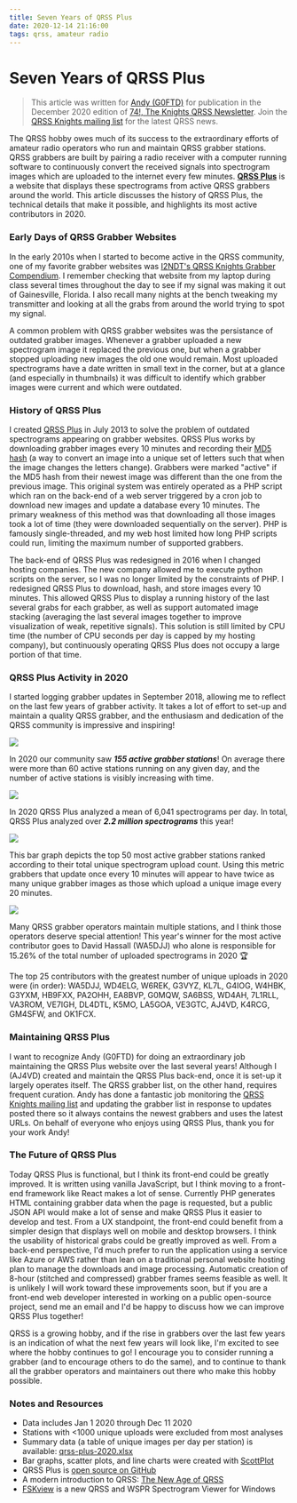 ```yaml
---
title: Seven Years of QRSS Plus
date: 2020-12-14 21:16:00
tags: qrss, amateur radio
---
```


# Seven Years of QRSS Plus

> This article was written for [Andy (G0FTD)](https://sites.google.com/view/andy-g0ftd/) for publication in the December 2020 edition of [74!, The Knights QRSS Newsletter](https://swharden.com/qrss/74/). Join the [QRSS Knights mailing list](https://groups.io/g/qrssknights) for the latest QRSS news.

The QRSS hobby owes much of its success to the extraordinary efforts of amateur radio operators who run and maintain QRSS grabber stations. QRSS grabbers are built by pairing a radio receiver with a computer running software to continuously convert the received signals into spectrogram images which are uploaded to the internet every few minutes. [**QRSS Plus**](https://swharden.com/qrss/plus/) is a website that displays these spectrograms from active QRSS grabbers around the world. This article discusses the history of QRSS Plus, the technical details that make it possible, and highlights its most active contributors in 2020.

### Early Days of QRSS Grabber Websites

In the early 2010s when I started to become active in the QRSS community, one of my favorite grabber websites was [I2NDT's QRSS Knights Grabber Compendium](https://digilander.libero.it/i2ndt/grabber/grabber-compendium.htm). I remember checking that website from my laptop during class several times throughout the day to see if my signal was making it out of Gainesville, Florida. I also recall many nights at the bench tweaking my transmitter and looking at all the grabs from around the world trying to spot my signal. 

A common problem with QRSS grabber websites was the persistance of outdated grabber images. Whenever a grabber uploaded a new spectrogram image it replaced the previous one, but when a grabber stopped uploading new images the old one would remain. Most uploaded spectrograms have a date written in small text in the corner, but at a glance (and especially in thumbnails) it was difficult to identify which grabber images were current and which were outdated. 

### History of QRSS Plus

I created [QRSS Plus](https://swharden.com/qrss/plus/) in July 2013 to solve the problem of outdated spectrograms appearing on grabber websites. QRSS Plus works by downloading grabber images every 10 minutes and recording their [MD5 hash](https://en.wikipedia.org/wiki/MD5) (a way to convert an image into a unique set of letters such that when the image changes the letters change). Grabbers were marked "active" if the MD5 hash from their newest image was different than the one from the previous image. This original system was entirely operated as a PHP script which ran on the back-end of a web server triggered by a cron job to download new images and update a database every 10 minutes. The primary weakness of this method was that downloading all those images took a lot of time (they were downloaded sequentially on the server). PHP is famously single-threaded, and my web host limited how long PHP scripts could run, limiting the maximum number of supported grabbers.

The back-end of QRSS Plus was redesigned in 2016 when I changed hosting companies. The new company allowed me to execute python scripts on the server, so I was no longer limited by the constraints of PHP. I redesigned QRSS Plus to download, hash, and store images every 10 minutes. This allowed QRSS Plus to display a running history of the last several grabs for each grabber, as well as support automated image stacking (averaging the last several images together to improve visualization of weak, repetitive signals). This solution is still limited by CPU time (the number of CPU seconds per day is capped by my hosting company), but continuously operating QRSS Plus does not occupy a large portion of that time.

### QRSS Plus Activity in 2020

I started logging grabber updates in September 2018, allowing me to reflect on the last few years of grabber activity. It takes a lot of effort to set-up and maintain a quality QRSS grabber, and the enthusiasm and dedication of the QRSS community is impressive and inspiring! 

<div class="center">

![](grabbers-per-day.png)

</div>

In 2020 our community saw ***155 active grabber stations***! On average there were more than 60 active stations running on any given day, and the number of active stations is visibly increasing with time.

<div class="center">

![](grabs-per-day.png)

</div>

In 2020 QRSS Plus analyzed a mean of 6,041 spectrograms per day. In total, QRSS Plus analyzed over ***2.2 million spectrograms*** this year!

<div class="center">

![](grabbers-leader.png)

</div>

This bar graph depicts the top 50 most active grabber stations ranked according to their total unique spectrogram upload count. Using this metric grabbers that update once every 10 minutes will appear to have twice as many unique grabber images as those which upload a unique image every 20 minutes.

<div class="center">

![](qrss-2020-pie.png)

</div>

Many QRSS grabber operators maintain multiple stations, and I think those operators deserve special attention! This year's winner for the most active contributor goes to David Hassall (WA5DJJ) who alone is responsible for 15.26% of the total number of uploaded spectrograms in 2020 🏆

The top 25 contributors with the greatest number of unique uploads in 2020 were (in order): WA5DJJ, WD4ELG, W6REK, G3VYZ, KL7L, G4IOG, W4HBK, G3YXM, HB9FXX, PA2OHH, EA8BVP, G0MQW, SA6BSS, WD4AH, 7L1RLL, VA3ROM, VE7IGH, DL4DTL, K5MO, LA5GOA, VE3GTC, AJ4VD, K4RCG, GM4SFW, and OK1FCX. 

### Maintaining QRSS Plus

I want to recognize Andy (G0FTD) for doing an extraordinary job maintaining the QRSS Plus website over the last several years! Although I (AJ4VD) created and maintain the QRSS Plus back-end, once it is set-up it largely operates itself. The QRSS grabber list, on the other hand, requires frequent curation. Andy has done a fantastic job monitoring the [QRSS Knights mailing list](https://groups.io/g/qrssknights) and updating the grabber list in response to updates posted there so it always contains the newest grabbers and uses the latest URLs. On behalf of everyone who enjoys using QRSS Plus, thank you for your work Andy!

### The Future of QRSS Plus

Today QRSS Plus is functional, but I think its front-end could be greatly improved. It is written using vanilla JavaScript, but I think moving to a front-end framework like React makes a lot of sense. Currently PHP generates HTML containing grabber data when the page is requested, but a public JSON API would make a lot of sense and make QRSS Plus it easier to develop and test. From a UX standpoint, the front-end could benefit from a simpler design that displays well on mobile and desktop browsers. I think the usability of historical grabs could be greatly improved as well. From a back-end perspective, I'd much prefer to run the application using a service like Azure or AWS rather than lean on a traditional personal website hosting plan to manage the downloads and image processing. Automatic creation of 8-hour (stitched and compressed) grabber frames seems feasible as well. It is unlikely I will work toward these improvements soon, but if you are a front-end web developer interested in working on a public open-source project, send me an email and I'd be happy to discuss how we can improve QRSS Plus together!

QRSS is a growing hobby, and if the rise in grabbers over the last few years is an indication of what the next few years will look like, I'm excited to see where the hobby continues to go! I encourage you to consider running a grabber (and to encourage others to do the same), and to continue to thank all the grabber operators and maintainers out there who make this hobby possible.

### Notes and Resources
* Data includes Jan 1 2020 through Dec 11 2020
* Stations with <1000 unique uploads were excluded from most analyses
* Summary data (a table of unique images per day per station) is available: [qrss-plus-2020.xlsx](qrss-plus-2020.xlsx)
* Bar graphs, scatter plots, and line charts were created with [ScottPlot](https://swharden.com/scottplot)
* QRSS Plus is [open source on GitHub](https://github.com/swharden/qrssplus)
* A modern introduction to QRSS: [The New Age of QRSS](https://swharden.com/blog/2020-10-03-new-age-of-qrss)
* [FSKview](https://swharden.com/software/FSKview) is a new QRSS and WSPR Spectrogram Viewer for Windows
